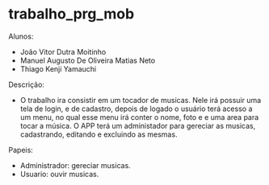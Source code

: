 # trabalho_prg_mob

Alunos: 
- João Vitor Dutra Moitinho 
- Manuel Augusto De Oliveira Matias Neto
- Thiago Kenji Yamauchi

Descrição: 
- O trabalho ira consistir em um tocador de musicas. Nele irá possuir uma tela de login, e de cadastro, depois de 
logado o usuário terá acesso a um menu, no qual esse menu irá conter o nome, foto e e uma area para tocar a música.
O APP terá um administador para gereciar as musicas, cadastrando, editando e excluindo as mesmas.

Papeis: 
- Administrador: gereciar musicas.
- Usuario: ouvir musicas.
 
